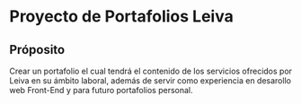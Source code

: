 # Proyecto de Portafolios Leiva
## Próposito
Crear un portafolio el cual tendrá el contenido de los servicios ofrecidos por Leiva
en su ámbito laboral, además de servir como experiencia en desarollo web Front-End y
para futuro portafolios personal.